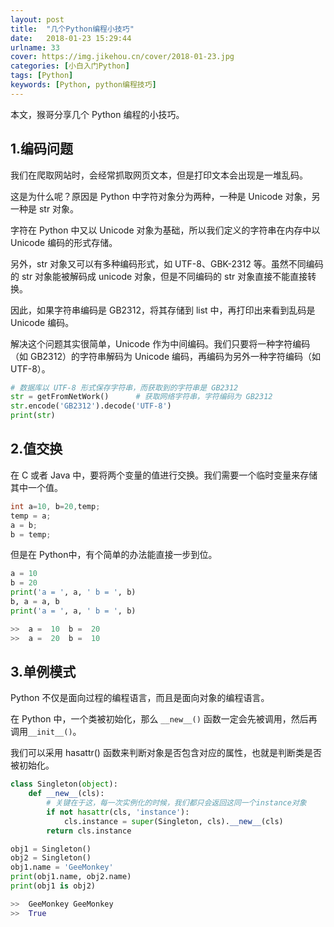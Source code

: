 ```yaml
---
layout: post
title:  "几个Python编程小技巧"
date:   2018-01-23 15:29:44
urlname: 33
cover: https://img.jikehou.cn/cover/2018-01-23.jpg
categories: [小白入门Python]
tags: [Python]
keywords: [Python, python编程技巧]
---
```

本文，猴哥分享几个 Python 编程的小技巧。
<!-- more -->
## 1.编码问题
我们在爬取网站时，会经常抓取网页文本，但是打印文本会出现是一堆乱码。

这是为什么呢？原因是 Python 中字符对象分为两种，一种是 Unicode 对象，另一种是 str 对象。

字符在 Python 中又以 Unicode 对象为基础，所以我们定义的字符串在内存中以 Unicode 编码的形式存储。

另外，str 对象又可以有多种编码形式，如 UTF-8、GBK-2312 等。虽然不同编码的 str 对象能被解码成 unicode 对象，但是不同编码的 str 对象直接不能直接转换。

因此，如果字符串编码是 GB2312，将其存储到 list 中，再打印出来看到乱码是 Unicode 编码。

解决这个问题其实很简单，Unicode 作为中间编码。我们只要将一种字符编码（如 GB2312）的字符串解码为 Unicode 编码，再编码为另外一种字符编码（如 UTF-8）。
```python
# 数据库以 UTF-8 形式保存字符串，而获取到的字符串是 GB2312
str = getFromNetWork()      # 获取网络字符串，字符编码为 GB2312
str.encode('GB2312').decode('UTF-8') 
print(str)
```


## 2.值交换
在 C 或者 Java 中，要将两个变量的值进行交换。我们需要一个临时变量来存储其中一个值。
```Java
int a=10, b=20,temp;
temp = a;
a = b;
b = temp;
```

但是在 Python中，有个简单的办法能直接一步到位。
```python
a = 10
b = 20
print('a = ', a, ' b = ', b)
b, a = a, b
print('a = ', a, ' b = ', b)

>>  a =  10  b =  20
>>  a =  20  b =  10
```


## 3.单例模式
Python 不仅是面向过程的编程语言，而且是面向对象的编程语言。

在 Python 中，一个类被初始化，那么 `__new__()` 函数一定会先被调用，然后再调用`__init__()`。

我们可以采用 hasattr() 函数来判断对象是否包含对应的属性，也就是判断类是否被初始化。
```python
class Singleton(object):
    def __new__(cls):
        # 关键在于这，每一次实例化的时候，我们都只会返回这同一个instance对象
        if not hasattr(cls, 'instance'):
            cls.instance = super(Singleton, cls).__new__(cls)
        return cls.instance

obj1 = Singleton()
obj2 = Singleton()
obj1.name = 'GeeMonkey'
print(obj1.name, obj2.name)
print(obj1 is obj2)

>>  GeeMonkey GeeMonkey
>>  True
```